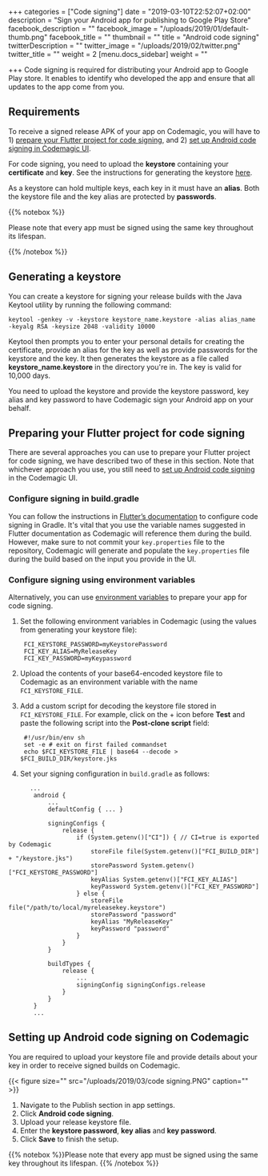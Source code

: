 +++
categories = ["Code signing"]
date = "2019-03-10T22:52:07+02:00"
description = "Sign your Android app for publishing to Google Play Store"
facebook_description = ""
facebook_image = "/uploads/2019/01/default-thumb.png"
facebook_title = ""
thumbnail = ""
title = "Android code signing"
twitterDescription = ""
twitter_image = "/uploads/2019/02/twitter.png"
twitter_title = ""
weight = 2
[menu.docs_sidebar]
weight = ""

+++
Code signing is required for distributing your Android app to Google Play store. It enables to identify who developed the app and ensure that all updates to the app come from you. 

## Requirements

To receive a signed release APK of your app on Codemagic, you will have to 1) [prepare your Flutter project for code signing](https://docs.codemagic.io/code-signing/android-code-signing/#preparing-your-flutter-project-for-code-signing), and 2) [set up Android code signing in Codemagic UI](https://docs.codemagic.io/code-signing/android-code-signing/#setting-up-android-code-signing-on-codemagic).

For code signing, you need to upload the **keystore** containing your **certificate** and **key**. See the instructions for generating the keystore [here](#generating-a-keystore).

As a keystore can hold multiple keys, each key in it must have an **alias**. Both the keystore file and the key alias are protected by **passwords**.

{{% notebox %}}

Please note that every app must be signed using the same key throughout its lifespan.

{{% /notebox %}}

## Generating a keystore

You can create a keystore for signing your release builds with the Java Keytool utility by running the following command:

    keytool -genkey -v -keystore keystore_name.keystore -alias alias_name -keyalg RSA -keysize 2048 -validity 10000

Keytool then prompts you to enter your personal details for creating the certificate, provide an alias for the key as well as provide passwords for the keystore and the key. It then generates the keystore as a file called **keystore_name.keystore** in the directory you're in. The key is valid for 10,000 days.

You need to upload the keystore and provide the keystore password, key alias and key password to have Codemagic sign your Android app on your behalf.

## Preparing your Flutter project for code signing

There are several approaches you can use to prepare your Flutter project for code signing, we have described two of these in this section. Note that whichever approach you use, you still need to [set up Android code signing](https://docs.codemagic.io/code-signing/android-code-signing/#setting-up-android-code-signing-on-codemagic) in the Codemagic UI.

### Configure signing in build.gradle

You can follow the instructions in [Flutter’s documentation](https://flutter.io/docs/deployment/android#signing-the-app) to configure code signing in Gradle. It's vital that you use the variable names suggested in Flutter documentation as Codemagic will reference them during the build. However, make sure to not commit your `key.properties` file to the repository, Codemagic will generate and populate the `key.properties` file during the build based on the input you provide in the UI.

### Configure signing using environment variables

Alternatively, you can use [environment variables](https://docs.codemagic.io/building/environment-variables/ "Environment variables") to prepare your app for code signing.

1. Set the following environment variables in Codemagic (using the values from generating your keystore file):

		FCI_KEYSTORE_PASSWORD=myKeystorePassword
		FCI_KEY_ALIAS=MyReleaseKey
		FCI_KEY_PASSWORD=myKeypassword
2. Upload the contents of your base64-encoded keystore file to Codemagic as an environment variable with the name `FCI_KEYSTORE_FILE`.
3. Add a custom script for decoding the keystore file stored in `FCI_KEYSTORE_FILE`. For example, click on the + icon before **Test** and paste the following script into the **Post-clone script** field:

		#!/usr/bin/env sh  
		set -e # exit on first failed commandset  
		echo $FCI_KEYSTORE_FILE | base64 --decode > $FCI_BUILD_DIR/keystore.jks
4. Set your signing configuration in `build.gradle` as follows:
```
      ...
       android {
           ...
           defaultConfig { ... }
       
           signingConfigs {
               release {
                   if (System.getenv()["CI"]) { // CI=true is exported by Codemagic
                       storeFile file(System.getenv()["FCI_BUILD_DIR"] + "/keystore.jks")
                       storePassword System.getenv()["FCI_KEYSTORE_PASSWORD"]
                       keyAlias System.getenv()["FCI_KEY_ALIAS"]
                       keyPassword System.getenv()["FCI_KEY_PASSWORD"]
                   } else {
                       storeFile file("/path/to/local/myreleasekey.keystore")
                       storePassword "password"
                       keyAlias "MyReleaseKey"
                       keyPassword "password"
                   }
               }
           }
       
           buildTypes {
               release {
                   ...
                   signingConfig signingConfigs.release
               }
           }
       }
       ...
```
## Setting up Android code signing on Codemagic

You are required to upload your keystore file and provide details about your key in order to receive signed builds on Codemagic.

{{< figure size="" src="/uploads/2019/03/code signing.PNG" caption="" >}}

1. Navigate to the Publish section in app settings.
2. Click **Android code signing**.
3. Upload your release keystore file.
4. Enter the **keystore password**, **key alias** and **key password**.
5. Click **Save** to finish the setup.

{{% notebox %}}Please note that every app must be signed using the same key throughout its lifespan. {{% /notebox %}}